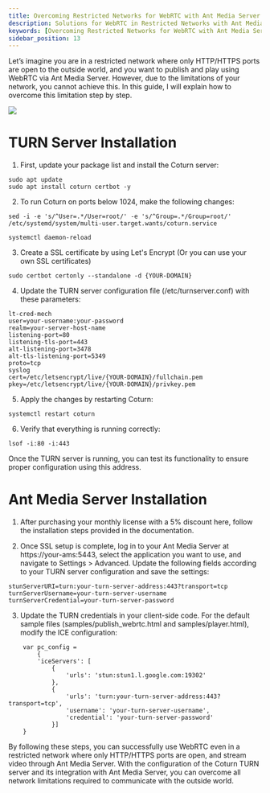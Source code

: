 ```yaml
---
title: Overcoming Restricted Networks for WebRTC with Ant Media Server
description: Solutions for WebRTC in Restricted Networks with Ant Media Server
keywords: [Overcoming Restricted Networks for WebRTC with Ant Media Server, Solutions for WebRTC in Restricted Networks with Ant Media Server, Ant Media Server Tutorials]
sidebar_position: 13
---
```


Let’s imagine you are in a restricted network where only HTTP/HTTPS ports are open to the outside world, and you want to publish and play using WebRTC via Ant Media Server. However, due to the limitations of your network, you cannot achieve this. In this guide, I will explain how to overcome this limitation step by step.

![](@site/static/img/ams-restricted-networks-turn.png)

# TURN Server Installation

1. First, update your package list and install the Coturn server:

```
sudo apt update
sudo apt install coturn certbot -y
```

2. To run Coturn on ports below 1024, make the following changes:

```
sed -i -e 's/^User=.*/User=root/' -e 's/^Group=.*/Group=root/' /etc/systemd/system/multi-user.target.wants/coturn.service

systemctl daemon-reload
```

3. Create a SSL certificate by using Let's Encrypt (Or you can use your own SSL certificates)

```
sudo certbot certonly --standalone -d {YOUR-DOMAIN}
```

4. Update the TURN server configuration file (/etc/turnserver.conf) with these parameters:

```
lt-cred-mech
user=your-username:your-password
realm=your-server-host-name
listening-port=80
listening-tls-port=443
alt-listening-port=3478
alt-tls-listening-port=5349
proto=tcp
syslog
cert=/etc/letsencrypt/live/{YOUR-DOMAIN}/fullchain.pem
pkey=/etc/letsencrypt/live/{YOUR-DOMAIN}/privkey.pem
```

5. Apply the changes by restarting Coturn:

```
systemctl restart coturn
```

6. Verify that everything is running correctly:

```
lsof -i:80 -i:443
```

Once the TURN server is running, you can test its functionality to ensure proper configuration using this address. 

# Ant Media Server Installation

1. After purchasing your monthly license with a 5% discount here, follow the installation steps provided in the documentation.

2. Once SSL setup is complete, log in to your Ant Media Server at https://your-ams:5443, select the application you want to use, and navigate to Settings > Advanced. Update the following fields according to your TURN server configuration and save the settings:

```
stunServerURI=turn:your-turn-server-address:443?transport=tcp
turnServerUsername=your-turn-server-username
turnServerCredential=your-turn-server-password
```

3. Update the TURN credentials in your client-side code. For the default sample files (samples/publish_webrtc.html and samples/player.html), modify the ICE configuration:

```
	var pc_config =
        {
        'iceServers': [
            {
                'urls': 'stun:stun1.l.google.com:19302'
            },
            {
                'urls': 'turn:your-turn-server-address:443?transport=tcp',
                'username': 'your-turn-server-username',
                'credential': 'your-turn-server-password'
            }]
    }
```

By following these steps, you can successfully use WebRTC even in a restricted network where only HTTP/HTTPS ports are open, and stream video through Ant Media Server. With the configuration of the Coturn TURN server and its integration with Ant Media Server, you can overcome all network limitations required to communicate with the outside world.

